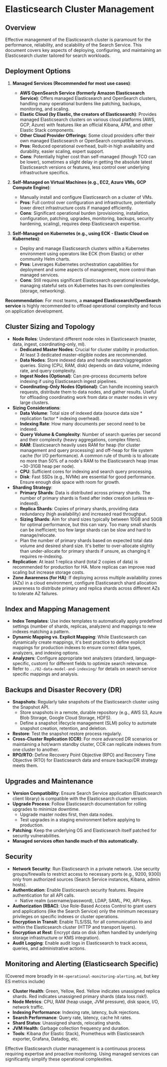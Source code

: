 # Elasticsearch Cluster Management

## Overview

Effective management of the Elasticsearch cluster is paramount for the performance, reliability, and scalability of the Search Service. This document covers key aspects of deploying, configuring, and maintaining an Elasticsearch cluster tailored for search workloads.

## Deployment Options

1.  **Managed Services (Recommended for most use cases)**:
    *   **AWS OpenSearch Service (formerly Amazon Elasticsearch Service)**: Offers managed Elasticsearch and OpenSearch clusters, handling many operational burdens like patching, backups, monitoring, and scaling.
    *   **Elastic Cloud (by Elastic, the creators of Elasticsearch)**: Provides managed Elasticsearch clusters on various cloud platforms (AWS, GCP, Azure) with features like an official Kibana, APM, and other Elastic Stack components.
    *   **Other Cloud Provider Offerings**: Some cloud providers offer their own managed Elasticsearch or OpenSearch compatible services.
    *   **Pros**: Reduced operational overhead, built-in high availability and durability, easier scaling, expert support.
    *   **Cons**: Potentially higher cost than self-managed (though TCO can be lower), sometimes a slight delay in getting the absolute latest Elasticsearch versions or features, less control over underlying infrastructure specifics.

2.  **Self-Managed on Virtual Machines (e.g., EC2, Azure VMs, GCP Compute Engine)**:
    *   Manually install and configure Elasticsearch on a cluster of VMs.
    *   **Pros**: Full control over configuration and infrastructure, potentially lower direct infrastructure costs if managed efficiently.
    *   **Cons**: Significant operational burden (provisioning, installation, configuration, patching, upgrades, monitoring, backups, security hardening, scaling), requires deep Elasticsearch expertise.

3.  **Self-Managed on Kubernetes (e.g., using ECK - Elastic Cloud on Kubernetes)**:
    *   Deploy and manage Elasticsearch clusters within a Kubernetes environment using operators like ECK (from Elastic) or other community Helm charts.
    *   **Pros**: Leverages Kubernetes orchestration capabilities for deployment and some aspects of management, more control than managed services.
    *   **Cons**: Still requires significant Elasticsearch operational knowledge, managing stateful sets on Kubernetes has its own complexities (storage, networking).

**Recommendation**: For most teams, a **managed Elasticsearch/OpenSearch service** is highly recommended to offload operational complexity and focus on application development.

## Cluster Sizing and Topology

*   **Node Roles**: Understand different node roles in Elasticsearch (master, data, ingest, coordinating-only, ml).
    *   **Dedicated Master Nodes**: Crucial for cluster stability in production. At least 3 dedicated master-eligible nodes are recommended.
    *   **Data Nodes**: Store indexed data and handle search/aggregation queries. Sizing (CPU, RAM, disk) depends on data volume, indexing rate, and query complexity.
    *   **Ingest Nodes (Optional)**: Can pre-process documents before indexing if using Elasticsearch ingest pipelines.
    *   **Coordinating-Only Nodes (Optional)**: Can handle incoming search requests, distribute them to data nodes, and gather results. Useful for offloading coordinating work from data or master nodes in very large clusters.
*   **Sizing Considerations**:
    *   **Data Volume**: Total size of indexed data (source data size * replication factor * indexing overhead).
    *   **Indexing Rate**: How many documents per second need to be indexed.
    *   **Query Volume & Complexity**: Number of search queries per second and their complexity (heavy aggregations, complex filters).
    *   **RAM**: Elasticsearch heavily uses RAM for heap (for cluster management and query processing) and off-heap for file system cache (for I/O performance). A common rule of thumb is to allocate no more than 50% of a node's RAM to the Elasticsearch heap (max ~30-31GB heap per node).
    *   **CPU**: Sufficient cores for indexing and search query processing.
    *   **Disk**: Fast SSDs (e.g., NVMe) are essential for good performance. Ensure enough disk space with room for growth.
*   **Sharding Strategy**:
    *   **Primary Shards**: Data is distributed across primary shards. The number of primary shards is fixed after index creation (unless re-indexed).
    *   **Replica Shards**: Copies of primary shards, providing data redundancy (high availability) and increased read throughput.
    *   **Sizing Shards**: Aim for shard sizes typically between 10GB and 50GB for optimal performance, but this can vary. Too many small shards can be inefficient; too few large shards can be slow and hard to manage/relocate.
    *   Plan the number of primary shards based on expected total data volume and desired shard size. It's better to over-allocate slightly than under-allocate for primary shards if unsure, as changing it requires re-indexing.
*   **Replication**: At least 1 replica shard (total 2 copies of data) is recommended for production for HA. More replicas can improve read scaling but increase storage costs.
*   **Zone Awareness (for HA)**: If deploying across multiple availability zones (AZs) in a cloud environment, configure Elasticsearch shard allocation awareness to distribute primary and replica shards across different AZs to tolerate AZ failures.

## Index and Mapping Management

*   **Index Templates**: Use index templates to automatically apply predefined settings (number of shards, replicas, analyzers) and mappings to new indexes matching a pattern.
*   **Dynamic Mapping vs. Explicit Mapping**: While Elasticsearch can dynamically create mappings, it's best practice to define explicit mappings for production indexes to ensure correct data types, analyzers, and indexing options.
*   **Analyzers**: Configure appropriate text analyzers (standard, language-specific, custom) for different fields to optimize search relevance.
*   Refer to `../02-data-model-and-indexing/` for details on search service specific mappings and analysis.

## Backups and Disaster Recovery (DR)

*   **Snapshots**: Regularly take snapshots of the Elasticsearch cluster using the Snapshot API.
    *   Store snapshots in a remote, durable repository (e.g., AWS S3, Azure Blob Storage, Google Cloud Storage, HDFS).
    *   Define a snapshot lifecycle management (SLM) policy to automate snapshot creation, retention, and deletion.
*   **Restore**: Test the snapshot restore process regularly.
*   **Cross-Cluster Replication (CCR)**: For more advanced DR scenarios or maintaining a hot/warm standby cluster, CCR can replicate indexes from one cluster to another.
*   **RPO/RTO**: Define Recovery Point Objective (RPO) and Recovery Time Objective (RTO) for Elasticsearch data and ensure backup/DR strategy meets them.

## Upgrades and Maintenance

*   **Version Compatibility**: Ensure Search Service application (Elasticsearch client library) is compatible with the Elasticsearch cluster version.
*   **Upgrade Process**: Follow Elasticsearch documentation for rolling upgrades to minimize downtime.
    *   Upgrade master nodes first, then data nodes.
    *   Test upgrades in a staging environment before applying to production.
*   **Patching**: Keep the underlying OS and Elasticsearch itself patched for security vulnerabilities.
*   **Managed services often handle much of this automatically.**

## Security

*   **Network Security**: Run Elasticsearch in a private network. Use security groups/firewalls to restrict access to necessary ports (e.g., 9200, 9300) only from authorized sources (Search Service instances, Kibana, admin hosts).
*   **Authentication**: Enable Elasticsearch security features. Require authentication for all API calls.
    *   Native realm (username/password), LDAP, SAML, PKI, API Keys.
*   **Authorization (RBAC)**: Use Role-Based Access Control to grant users and applications (like the Search Service) only the minimum necessary privileges on specific indexes or cluster operations.
*   **Encryption in Transit**: Enable TLS/SSL for all communication to and within the Elasticsearch cluster (HTTP and transport layers).
*   **Encryption at Rest**: Encrypt data on disk (often handled by underlying storage infrastructure or KMS integration).
*   **Audit Logging**: Enable audit logs in Elasticsearch to track access, queries, and administrative actions.

## Monitoring and Alerting (Elasticsearch Specific)

(Covered more broadly in `04-operational-monitoring-alerting.md`, but key ES metrics include)
*   **Cluster Health**: Green, Yellow, Red. Yellow indicates unassigned replica shards. Red indicates unassigned primary shards (data loss risk!).
*   **Node Metrics**: CPU, RAM (heap usage, JVM pressure), disk space, I/O, network traffic.
*   **Indexing Performance**: Indexing rate, latency, bulk rejections.
*   **Search Performance**: Query rate, latency, cache hit rates.
*   **Shard Status**: Unassigned shards, relocating shards.
*   **JVM Health**: Garbage collection frequency and duration.
*   **Tools**: Kibana (for Elastic Stack), Prometheus with Elasticsearch exporter, Grafana, Datadog, etc.

Effective Elasticsearch cluster management is a continuous process requiring expertise and proactive monitoring. Using managed services can significantly simplify these operational complexities.
